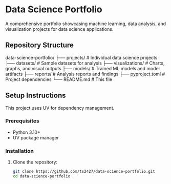 # Data Science Portfolio

A comprehensive portfolio showcasing machine learning, data analysis, and visualization projects for data science applications.

## Repository Structure
data-science-portfolio/
├── projects/           # Individual data science projects
├── datasets/          # Sample datasets for analysis
├── visualizations/    # Charts, graphs, and visual outputs
├── models/           # Trained ML models and model artifacts
├── reports/          # Analysis reports and findings
├── pyproject.toml    # Project dependencies
└── README.md         # This file

## Setup Instructions

This project uses UV for dependency management.

### Prerequisites
- Python 3.10+
- UV package manager

### Installation
1. Clone the repository:
   ```bash
   git clone https://github.com/ts2427/data-science-portfolio.git
   cd data-science-portfolio
